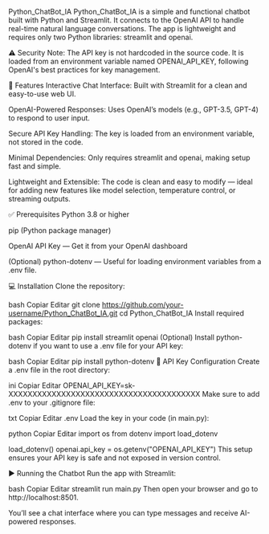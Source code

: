 Python_ChatBot_IA
Python_ChatBot_IA is a simple and functional chatbot built with Python and Streamlit. It connects to the OpenAI API to handle real-time natural language conversations. The app is lightweight and requires only two Python libraries: streamlit and openai.

⚠️ Security Note: The API key is not hardcoded in the source code. It is loaded from an environment variable named OPENAI_API_KEY, following OpenAI's best practices for key management.

🔧 Features
Interactive Chat Interface: Built with Streamlit for a clean and easy-to-use web UI.

OpenAI-Powered Responses: Uses OpenAI’s models (e.g., GPT-3.5, GPT-4) to respond to user input.

Secure API Key Handling: The key is loaded from an environment variable, not stored in the code.

Minimal Dependencies: Only requires streamlit and openai, making setup fast and simple.

Lightweight and Extensible: The code is clean and easy to modify — ideal for adding new features like model selection, temperature control, or streaming outputs.

✅ Prerequisites
Python 3.8 or higher

pip (Python package manager)

OpenAI API Key — Get it from your OpenAI dashboard

(Optional) python-dotenv — Useful for loading environment variables from a .env file.

💻 Installation
Clone the repository:

bash
Copiar
Editar
git clone https://github.com/your-username/Python_ChatBot_IA.git
cd Python_ChatBot_IA
Install required packages:

bash
Copiar
Editar
pip install streamlit openai
(Optional) Install python-dotenv if you want to use a .env file for your API key:

bash
Copiar
Editar
pip install python-dotenv
🔐 API Key Configuration
Create a .env file in the root directory:

ini
Copiar
Editar
OPENAI_API_KEY=sk-XXXXXXXXXXXXXXXXXXXXXXXXXXXXXXXXXXXXXXXX
Make sure to add .env to your .gitignore file:

txt
Copiar
Editar
.env
Load the key in your code (in main.py):

python
Copiar
Editar
import os
from dotenv import load_dotenv

load_dotenv()
openai.api_key = os.getenv("OPENAI_API_KEY")
This setup ensures your API key is safe and not exposed in version control.

▶️ Running the Chatbot
Run the app with Streamlit:

bash
Copiar
Editar
streamlit run main.py
Then open your browser and go to http://localhost:8501.

You’ll see a chat interface where you can type messages and receive AI-powered responses.
